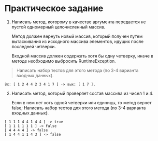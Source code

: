 # Практическое задание

1. Написать метод, которому в качестве аргумента передается не пустой одномерный целочисленный массив. 

   Метод должен вернуть новый массив, который получен путем вытаскивания из исходного массива элементов, идущих после последней четверки. 

   Входной массив должен содержать хотя бы одну четверку, иначе в методе необходимо выбросить RuntimeException.

> Написать набор тестов для этого метода (по 3-4 варианта входных данных).

```
Вх: [ 1 2 4 4 2 3 4 1 7 ] -> вых: [ 1 7 ].
```

2. Написать метод, который проверяет состав массива из чисел 1 и 4. 

   Если в нем нет хоть одной четверки или единицы, то метод вернет false; Написать набор тестов для этого метода (по 3-4 варианта входных данных).

```
[ 1 1 1 4 4 1 4 4 ] -> true
[ 1 1 1 1 1 1 ] -> false
[ 4 4 4 4 ] -> false
[ 1 4 4 1 1 4 3 ] -> false
```

